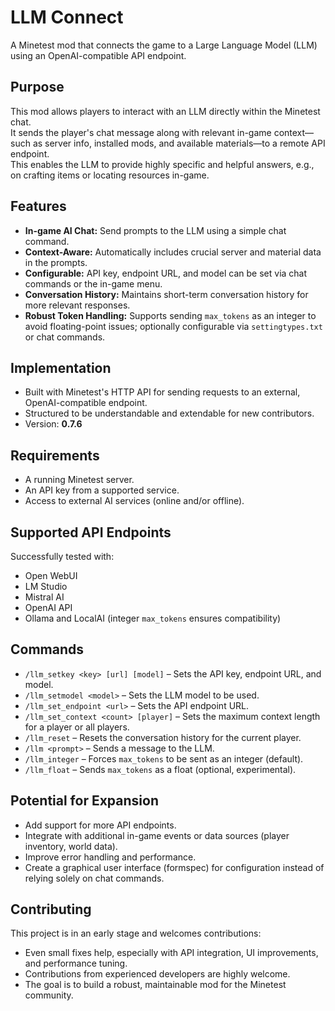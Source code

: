 # LLM Connect

A Minetest mod that connects the game to a Large Language Model (LLM) using an OpenAI-compatible API endpoint.

## Purpose

This mod allows players to interact with an LLM directly within the Minetest chat.  
It sends the player's chat message along with relevant in-game context—such as server info, installed mods, and available materials—to a remote API endpoint.  
This enables the LLM to provide highly specific and helpful answers, e.g., on crafting items or locating resources in-game.

<!-- cite: 33,34,35 -->

## Features

- **In-game AI Chat:** Send prompts to the LLM using a simple chat command. <!-- cite: 36 -->
- **Context-Aware:** Automatically includes crucial server and material data in the prompts. <!-- cite: 37 -->
- **Configurable:** API key, endpoint URL, and model can be set via chat commands or the in-game menu. <!-- cite: 38,47 -->
- **Conversation History:** Maintains short-term conversation history for more relevant responses. <!-- cite: 39 -->
- **Robust Token Handling:** Supports sending `max_tokens` as an integer to avoid floating-point issues; optionally configurable via `settingtypes.txt` or chat commands.

## Implementation

- Built with Minetest's HTTP API for sending requests to an external, OpenAI-compatible endpoint. <!-- cite: 44 -->
- Structured to be understandable and extendable for new contributors.  
- Version: **0.7.6**

## Requirements

- A running Minetest server.  
- An API key from a supported service. <!-- cite: 40 -->
- Access to external AI services (online and/or offline).

## Supported API Endpoints

Successfully tested with:

- Open WebUI  
- LM Studio  
- Mistral AI  
- OpenAI API  
- Ollama and LocalAI (integer `max_tokens` ensures compatibility)

## Commands

- `/llm_setkey <key> [url] [model]` – Sets the API key, endpoint URL, and model. <!-- cite: 41 -->
- `/llm_setmodel <model>` – Sets the LLM model to be used.
- `/llm_set_endpoint <url>` – Sets the API endpoint URL.
- `/llm_set_context <count> [player]` – Sets the maximum context length for a player or all players.
- `/llm_reset` – Resets the conversation history for the current player.
- `/llm <prompt>` – Sends a message to the LLM. <!-- cite: 42 -->
- `/llm_integer` – Forces `max_tokens` to be sent as an integer (default).
- `/llm_float` – Sends `max_tokens` as a float (optional, experimental).

## Potential for Expansion

- Add support for more API endpoints. <!-- cite: 44 -->
- Integrate with additional in-game events or data sources (player inventory, world data).
- Improve error handling and performance.
- Create a graphical user interface (formspec) for configuration instead of relying solely on chat commands.

## Contributing

This project is in an early stage and welcomes contributions:

- Even small fixes help, especially with API integration, UI improvements, and performance tuning. <!-- cite: 45 -->
- Contributions from experienced developers are highly welcome. <!-- cite: 46 -->
- The goal is to build a robust, maintainable mod for the Minetest community.
